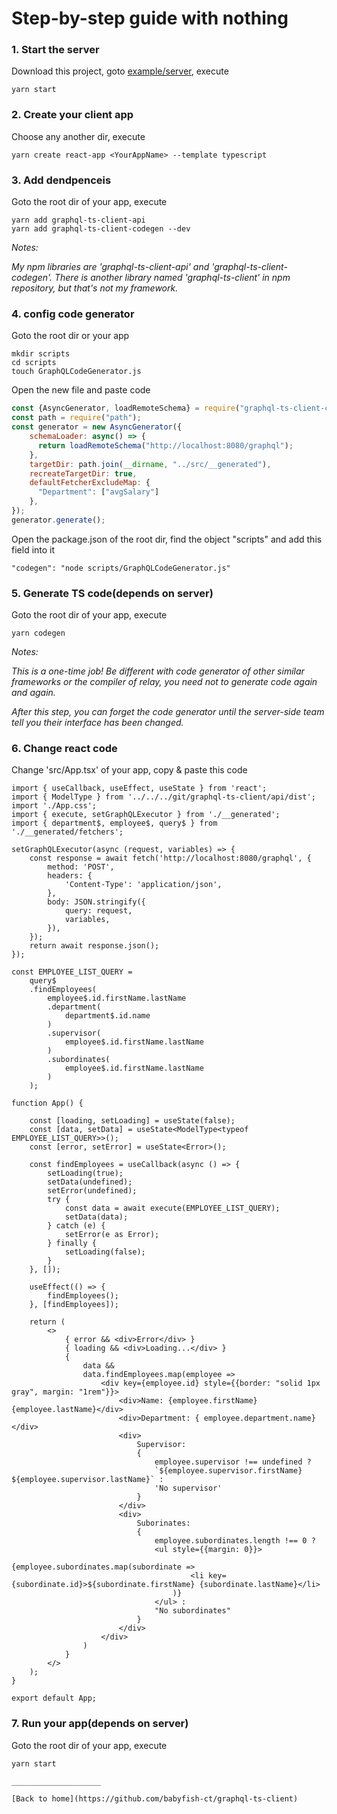 # Step-by-step guide with nothing


### 1. Start the server

Download this project, goto [example/server](example/server), execute
```
yarn start
```

### 2. Create your client app

Choose any another dir, execute
```
yarn create react-app <YourAppName> --template typescript
```

### 3. Add dendpenceis

Goto the root dir of your app, execute
```
yarn add graphql-ts-client-api
yarn add graphql-ts-client-codegen --dev
``` 
*Notes:*

*My npm libraries are 'graphql-ts-client-api' and 'graphql-ts-client-codegen'. There is another library named 'graphql-ts-client' in npm repository, but that's not my framework.*

### 4. config code generator

Goto the root dir or your app
```
mkdir scripts
cd scripts
touch GraphQLCodeGenerator.js
``` 
Open the new file and paste code
```js
const {AsyncGenerator, loadRemoteSchema} = require("graphql-ts-client-codegen");
const path = require("path");
const generator = new AsyncGenerator({
    schemaLoader: async() => {
      return loadRemoteSchema("http://localhost:8080/graphql");
    },
    targetDir: path.join(__dirname, "../src/__generated"),
    recreateTargetDir: true,
    defaultFetcherExcludeMap: {
      "Department": ["avgSalary"]
    },
});
generator.generate();
```
Open the package.json of the root dir, find the object "scripts" and add this field into it
```
"codegen": "node scripts/GraphQLCodeGenerator.js"
```

### 5. Generate TS code(depends on server)

Goto the root dir of your app, execute

```
yarn codegen
``` 
*Notes:*

*This is a one-time job! Be different with code generator of other similar frameworks or the compiler of relay, you need not to generate code again and again.*

*After this step, you can forget the code generator until the server-side team tell you their interface has been changed.*

### 6. Change react code
Change 'src/App.tsx' of your app, copy & paste this code
```tsx
import { useCallback, useEffect, useState } from 'react';
import { ModelType } from '../../../git/graphql-ts-client/api/dist';
import './App.css';
import { execute, setGraphQLExecutor } from './__generated';
import { department$, employee$, query$ } from './__generated/fetchers';

setGraphQLExecutor(async (request, variables) => {
    const response = await fetch('http://localhost:8080/graphql', {
		method: 'POST',
		headers: {
			'Content-Type': 'application/json',
		},
		body: JSON.stringify({
			query: request,
			variables,
		}),
	});
	return await response.json();
});

const EMPLOYEE_LIST_QUERY =
    query$
    .findEmployees(
        employee$.id.firstName.lastName
        .department(
            department$.id.name
        )
        .supervisor(
            employee$.id.firstName.lastName
        )
        .subordinates(
            employee$.id.firstName.lastName
        )
    );

function App() {

    const [loading, setLoading] = useState(false);
    const [data, setData] = useState<ModelType<typeof EMPLOYEE_LIST_QUERY>>();
    const [error, setError] = useState<Error>();

    const findEmployees = useCallback(async () => {
        setLoading(true);
        setData(undefined);
        setError(undefined);
        try {
            const data = await execute(EMPLOYEE_LIST_QUERY);
            setData(data);
        } catch (e) {
            setError(e as Error);
        } finally {
            setLoading(false);
        }
    }, []);

    useEffect(() => {
        findEmployees();
    }, [findEmployees]);

    return (
        <>
            { error && <div>Error</div> }
            { loading && <div>Loading...</div> }
            {
                data &&
                data.findEmployees.map(employee => 
                    <div key={employee.id} style={{border: "solid 1px gray", margin: "1rem"}}>
                        <div>Name: {employee.firstName} {employee.lastName}</div>
                        <div>Department: { employee.department.name} </div>
                        <div>
                            Supervisor: 
                            { 
                                employee.supervisor !== undefined ? 
                                `${employee.supervisor.firstName} ${employee.supervisor.lastName}` : 
                                'No supervisor' 
                            }
                        </div>
                        <div>
                            Suborinates: 
                            {
                                employee.subordinates.length !== 0 ?
                                <ul style={{margin: 0}}>
                                    {employee.subordinates.map(subordinate => 
                                        <li key={subordinate.id}>${subordinate.firstName} {subordinate.lastName}</li>
                                    )}
                                </ul> :
                                "No subordinates"
                            }
                        </div>
                    </div>
                )
            }
        </>
    );
}

export default App;
```

### 7. Run your app(depends on server)

Goto the root dir of your app, execute 
```
yarn start

____________________

[Back to home](https://github.com/babyfish-ct/graphql-ts-client)

